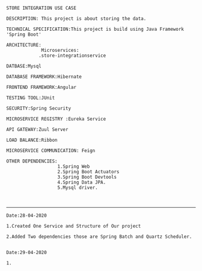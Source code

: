 ```
STORE INTEGRATION USE CASE
```

```
DESCRIPTION: This project is about storing the data.
```

```
TECHNICAL SPECIFICATION:This project is build using Java Framework 'Spring Boot'

```

```
ARCHITECTURE:
             Microservices:
			.store-integrationservice
```

```
DATBASE:Mysql
```

```
DATABASE FRAMEWORK:Hibernate
```

```
FRONTEND FRAMEWORK:Angular

```

```
TESTING TOOL:JUnit
```

```
SECURITY:Spring Security
```

```
MICROSERVICE REGISTRY :Eureka Service

```

```
API GATEWAY:Zuul Server
```

```
LOAD BALANCE:Ribbon
```

```
MICROSERVICE COMMUNICATION: Feign

```

```
OTHER DEPENDENCIES:
                   1.Spring Web
                   2.Spring Boot Actuators 
                   3.Spring Boot Devtools  
                   4.Spring Data JPA.     
                   5.Mysql driver.        

```


​    

------

   		

```
Date:28-04-2020

1.Created One Service and Structure of Our project

2.Added Two dependencies those are Spring Batch and Quartz Scheduler.


Date:29-04-2020

1.



```